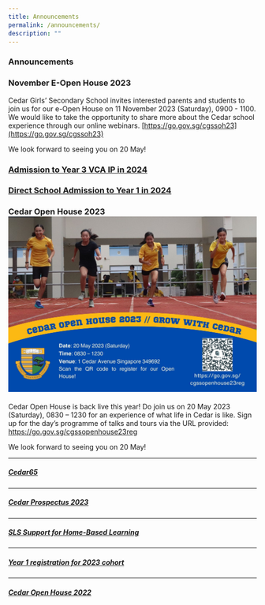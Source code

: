 ```yaml
---
title: Announcements
permalink: /announcements/
description: ""
---
```

### Announcements

### November E-Open House 2023[](/images/nov%20e-open%20house%20programme.png)
Cedar Girls’ Secondary School invites interested parents and students to join us for our e-Open House on 11 November 2023 (Saturday), 0900 - 1100. We would like to take the opportunity to share more about the Cedar school experience through our online webinars. [https://go.gov.sg/cgssoh23](https://go.gov.sg/cgssoh23)

We look forward to seeing you on 20 May!

### [Admission to Year 3 VCA IP in 2024](/admissions/admission-to-year3-vca-ip/)

### [Direct School Admission to Year 1 in 2024](/admissions/dsa-year-1-2024/)


### Cedar Open House 2023![](/images/motd%20-%20corporate%20style.jpg)
Cedar Open House is back live this year! Do join us on 20 May 2023 (Saturday), 0830 – 1230 for an experience of what life in Cedar is like. Sign up for the day’s programme of talks and tours via the URL provided: [https://go.gov.sg/cgssopenhouse23reg ](https://go.gov.sg/cgssopenhouse23reg )

We look forward to seeing you on 20 May!



* * *
##### [Cedar65](https://sites.google.com/moe.edu.sg/cedar65)

* * *
##### [Cedar Prospectus 2023](/files/Cedar%20Prospectus%202022_update%2028Apr.pdf)
* * *

##### [SLS Support for Home-Based Learning](https://moe-cedargirlssec-staging.netlify.app/contact-us/sls-support-hbl/)

* * *

##### [Year 1 registration for 2023 cohort](https://moe-cedargirlssec-staging.netlify.app/admissions/year-1-registration-exercise-2023/)
* * *

##### [Cedar Open House 2022](https://sites.google.com/moe.edu.sg/cedar-open-house-2022)